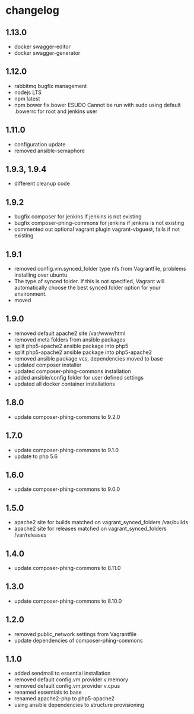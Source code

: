 # changelog

## 1.13.0

- docker swagger-editor
- docker swagger-generator

## 1.12.0

- rabbitmq bugfix management
- nodejs LTS
- npm latest
- npm bower fix bower ESUDO Cannot be run with sudo using default .bowerrc for root and jenkins user

## 1.11.0

- configuration update
- removed ansible-semaphore

## 1.9.3, 1.9.4

- different cleanup code

## 1.9.2

- bugfix composer for jenkins if jenkins is not existing
- bugfix composer-phing-commons for jenkins if jenkins is not existing
- commented out optional vagrant plugin vagrant-vbguest, fails if not existing

## 1.9.1

- removed config.vm.synced_folder type nfs from Vagrantfile, problems installing over ubuntu
- The type of synced folder. If this is not specified, Vagrant will automatically choose the best synced folder option for your environment.
- moved 

## 1.9.0

- removed default apache2 site /var/www/html
- removed meta folders from ansible packages
- split php5-apache2 ansible package into php5
- split php5-apache2 ansible package into php5-apache2
- removed ansible package vcs, dependencies moved to base
- updated composer installer
- updated composer-phing-commons installation
- added ansible/config folder for user defined settings
- updated all docker container installations

## 1.8.0

* update composer-phing-commons to 9.2.0

## 1.7.0

* update composer-phing-commons to 9.1.0
* update to php 5.6

## 1.6.0

* update composer-phing-commons to 9.0.0

## 1.5.0

* apache2 site for builds matched on vagrant_synced_folders /var/builds
* apache2 site for releases matched on vagrant_synced_folders /var/releases

## 1.4.0

* update composer-phing-commons to 8.11.0

## 1.3.0

* update composer-phing-commons to 8.10.0

## 1.2.0

* removed public_network settings from Vagrantfile
* update dependencies of composer-phing-commons

## 1.1.0

* added sendmail to essential installation
* removed default config.vm.provider v.memory
* removed default config.vm.provider v.cpus
* renamed essentials to base
* renamed apache2-php to php5-apache2
* using ansible dependencies to structure provisioning